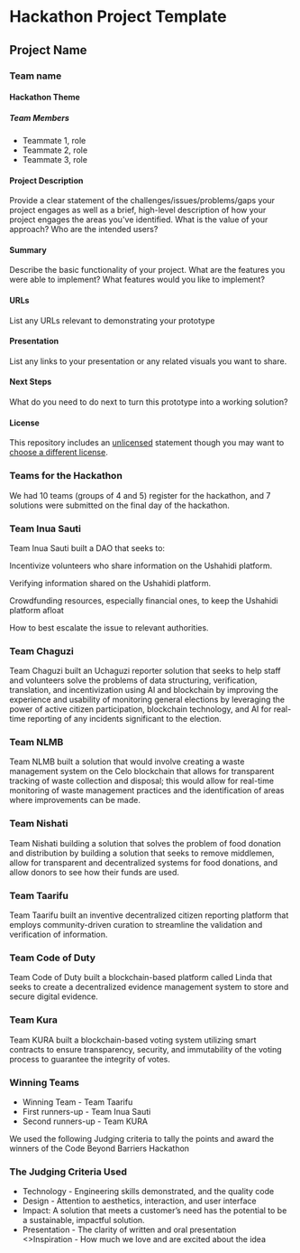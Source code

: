 # Hackathon Project Template

## Project Name

### Team name

#### Hackathon Theme

##### Team Members

- Teammate 1, role
- Teammate 2, role
- Teammate 3, role
  
#### Project Description

Provide a clear statement of the challenges/issues/problems/gaps your project engages as well as a brief, high-level description of how your project engages the areas you've identified. What is the value of your approach? Who are the intended users?

#### Summary

Describe the basic functionality of your project. What are the features you were able to implement? What features would you like to implement?

#### URLs

List any URLs relevant to demonstrating your prototype

#### Presentation

List any links to your presentation or any related visuals you want to share.

#### Next Steps

What do you need to do next to turn this prototype into a working solution?

#### License

This repository includes an [unlicensed](http://unlicense.org/) statement though you may want to [choose a different license](https://choosealicense.com/).

### Teams for the Hackathon

We had 10 teams (groups of 4 and 5) register for the hackathon, and 7 solutions were submitted on the final day of the hackathon.

### Team Inua Sauti

Team Inua Sauti built a DAO that seeks to:

Incentivize volunteers who share information on the Ushahidi platform.

Verifying information shared on the Ushahidi platform.

Crowdfunding resources, especially financial ones, to keep the Ushahidi platform afloat

How to best escalate the issue to relevant authorities.

### Team Chaguzi

Team Chaguzi built an Uchaguzi reporter solution that seeks to help staff and volunteers solve the problems of data structuring, verification, translation, and incentivization using AI and blockchain by improving the experience and usability of monitoring general elections by leveraging the power of active citizen participation, blockchain technology, and AI for real-time reporting of any incidents significant to the election.

### Team NLMB

Team NLMB built a solution that would involve creating a waste management system on the Celo blockchain that allows for transparent tracking of waste collection and disposal; this would allow for real-time monitoring of waste management practices and the identification of areas where improvements can be made.

### Team Nishati

Team Nishati building a solution that solves the problem of food donation and distribution by building a solution that seeks to remove middlemen, allow for transparent and decentralized systems for food donations, and allow donors to see how their funds are used.

### Team Taarifu

Team Taarifu built an inventive decentralized citizen reporting platform that employs community-driven curation to streamline the validation and verification of information.

### Team Code of Duty

Team Code of Duty built a blockchain-based platform called Linda that seeks to create a decentralized evidence management system to store and secure digital evidence.

### Team Kura

Team KURA built a blockchain-based voting system utilizing smart contracts to ensure transparency, security, and immutability of the voting process to guarantee the integrity of votes.

### Winning Teams


<ul>
  <li>Winning Team - Team Taarifu</li>
  <li>First runners-up - Team Inua Sauti</li>
  <li>Second runners-up - Team KURA</li>
</ul>


We used the following Judging criteria to tally the points and award the winners of the Code Beyond Barriers Hackathon

### The Judging Criteria Used

<ul>
  <li>Technology - Engineering skills demonstrated, and the quality code</li>
  <li>Design - Attention to aesthetics, interaction, and user interface</li>
  <li>Impact: A solution that meets a customer’s need has the potential to be a sustainable, impactful solution.</li>
  <li>Presentation - The clarity of written and oral presentation</li>
  <>Inspiration - How much we love and are excited about the idea</>
</ul>










